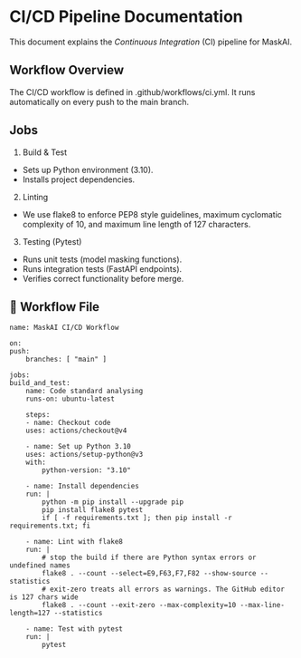 # CI/CD Pipeline Documentation

This document explains the *Continuous Integration* (CI) pipeline for MaskAI.

## Workflow Overview
The CI/CD workflow is defined in .github/workflows/ci.yml.
It runs automatically on every push to the main branch.

## Jobs
1. Build & Test
- Sets up Python environment (3.10).
- Installs project dependencies.
2. Linting 
- We use flake8 to enforce PEP8 style guidelines, maximum cyclomatic complexity of 10, and maximum line length of 127 characters.
3. Testing (Pytest)
- Runs unit tests (model masking functions).
- Runs integration tests (FastAPI endpoints).
- Verifies correct functionality before merge.

## 📝 Workflow File

    name: MaskAI CI/CD Workflow

    on:
    push:
        branches: [ "main" ]

    jobs:
    build_and_test:
        name: Code standard analysing
        runs-on: ubuntu-latest

        steps:
        - name: Checkout code
        uses: actions/checkout@v4

        - name: Set up Python 3.10
        uses: actions/setup-python@v3
        with:
            python-version: "3.10"

        - name: Install dependencies
        run: |
            python -m pip install --upgrade pip
            pip install flake8 pytest
            if [ -f requirements.txt ]; then pip install -r requirements.txt; fi

        - name: Lint with flake8
        run: |
            # stop the build if there are Python syntax errors or undefined names
            flake8 . --count --select=E9,F63,F7,F82 --show-source --statistics
            # exit-zero treats all errors as warnings. The GitHub editor is 127 chars wide
            flake8 . --count --exit-zero --max-complexity=10 --max-line-length=127 --statistics
            
        - name: Test with pytest
        run: |
            pytest